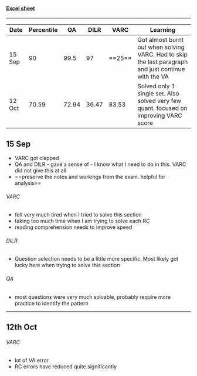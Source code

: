 #### [Excel sheet](https://docs.google.com/spreadsheets/d/1tSdtngu0vIRJzMsBHEgAfyqIlMmf4L4RRzg_TsC2JjE/edit?gid=0#gid=0)
---

| Date   | Percentile | QA    | DILR  | VARC   | Learning                                                                                             |
| ------ | ---------- | ----- | ----- | ------ | ---------------------------------------------------------------------------------------------------- |
| 15 Sep | 90         | 99.5  | 97    | ==25== | Got almost burnt out when solving VARC. Had to skip the last paragraph and just continue with the VA |
| 12 Oct | 70.59      | 72.94 | 36.47 | 83.53  | Solved only 1 single set. Also solved very few quant. focused on improving VARC score                |

## 15 Sep
- VARC got clapped
- QA and DILR - gave a sense of - I know what I need to do in this. VARC did not give this at all
- ==preserve the notes and workings from the exam. helpful for analysis==
###### VARC
- felt very much tired when I tried to solve this section
- taking too much time when I am trying to solve each RC
- reading comprehension needs to improve speed
###### DILR
- Question selection needs to be a little more specific. Most likely got lucky here when trying to solve this section
###### QA
- most questions were very much solvable, probably require more practice to identify the pattern
---
## 12th Oct

###### VARC
- lot of VA error
- RC errors have reduced quite significantly